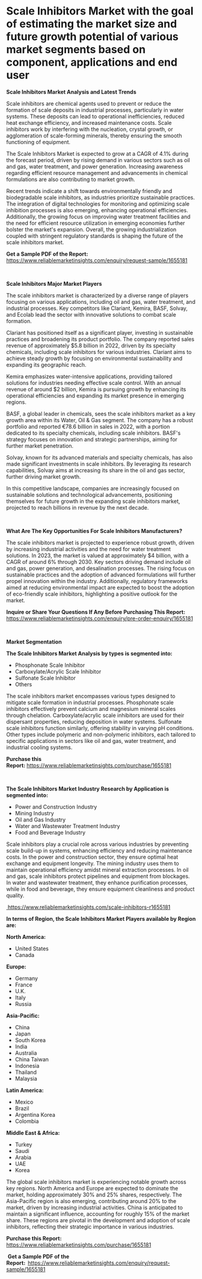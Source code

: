 <p><h1>Scale Inhibitors Market with the goal of estimating the market size and future growth potential of various market segments based on component, applications and end user</h1></p><p><strong>Scale Inhibitors Market Analysis and Latest Trends</strong></p>
<p><p>Scale inhibitors are chemical agents used to prevent or reduce the formation of scale deposits in industrial processes, particularly in water systems. These deposits can lead to operational inefficiencies, reduced heat exchange efficiency, and increased maintenance costs. Scale inhibitors work by interfering with the nucleation, crystal growth, or agglomeration of scale-forming minerals, thereby ensuring the smooth functioning of equipment.</p><p>The Scale Inhibitors Market is expected to grow at a CAGR of 4.1% during the forecast period, driven by rising demand in various sectors such as oil and gas, water treatment, and power generation. Increasing awareness regarding efficient resource management and advancements in chemical formulations are also contributing to market growth. </p><p>Recent trends indicate a shift towards environmentally friendly and biodegradable scale inhibitors, as industries prioritize sustainable practices. The integration of digital technologies for monitoring and optimizing scale inhibition processes is also emerging, enhancing operational efficiencies. Additionally, the growing focus on improving water treatment facilities and the need for efficient resource utilization in emerging economies further bolster the market's expansion. Overall, the growing industrialization coupled with stringent regulatory standards is shaping the future of the scale inhibitors market.</p></p>
<p><strong>Get a Sample PDF of the Report:&nbsp;</strong> <a href="https://www.reliablemarketinsights.com/enquiry/request-sample/1655181?utm_campaign=3318&utm_medium=2&utm_source=Github&utm_content=ia&utm_term=16042025&utm_id=scale-inhibitors">https://www.reliablemarketinsights.com/enquiry/request-sample/1655181</a></p>
<p>&nbsp;</p>
<p><strong>Scale Inhibitors Major Market Players</strong></p>
<p><p>The scale inhibitors market is characterized by a diverse range of players focusing on various applications, including oil and gas, water treatment, and industrial processes. Key competitors like Clariant, Kemira, BASF, Solvay, and Ecolab lead the sector with innovative solutions to combat scale formation.</p><p>Clariant has positioned itself as a significant player, investing in sustainable practices and broadening its product portfolio. The company reported sales revenue of approximately $5.8 billion in 2022, driven by its specialty chemicals, including scale inhibitors for various industries. Clariant aims to achieve steady growth by focusing on environmental sustainability and expanding its geographic reach.</p><p>Kemira emphasizes water-intensive applications, providing tailored solutions for industries needing effective scale control. With an annual revenue of around $2 billion, Kemira is pursuing growth by enhancing its operational efficiencies and expanding its market presence in emerging regions.</p><p>BASF, a global leader in chemicals, sees the scale inhibitors market as a key growth area within its Water, Oil & Gas segment. The company has a robust portfolio and reported €78.6 billion in sales in 2022, with a portion dedicated to its specialty chemicals, including scale inhibitors. BASF's strategy focuses on innovation and strategic partnerships, aiming for further market penetration.</p><p>Solvay, known for its advanced materials and specialty chemicals, has also made significant investments in scale inhibitors. By leveraging its research capabilities, Solvay aims at increasing its share in the oil and gas sector, further driving market growth.</p><p>In this competitive landscape, companies are increasingly focused on sustainable solutions and technological advancements, positioning themselves for future growth in the expanding scale inhibitors market, projected to reach billions in revenue by the next decade.</p></p>
<p>&nbsp;</p>
<p><strong>What Are The Key Opportunities For Scale Inhibitors Manufacturers?</strong></p>
<p><p>The scale inhibitors market is projected to experience robust growth, driven by increasing industrial activities and the need for water treatment solutions. In 2023, the market is valued at approximately $4 billion, with a CAGR of around 6% through 2030. Key sectors driving demand include oil and gas, power generation, and desalination processes. The rising focus on sustainable practices and the adoption of advanced formulations will further propel innovation within the industry. Additionally, regulatory frameworks aimed at reducing environmental impact are expected to boost the adoption of eco-friendly scale inhibitors, highlighting a positive outlook for the market.</p></p>
<p><strong>Inquire or Share Your Questions If Any Before Purchasing This Report:</strong> <a href="https://www.reliablemarketinsights.com/enquiry/pre-order-enquiry/1655181?utm_campaign=3318&utm_medium=2&utm_source=Github&utm_content=ia&utm_term=16042025&utm_id=scale-inhibitors">https://www.reliablemarketinsights.com/enquiry/pre-order-enquiry/1655181</a></p>
<p>&nbsp;</p>
<p><strong>Market Segmentation</strong></p>
<p><strong>The Scale Inhibitors Market Analysis by types is segmented into:</strong></p>
<p><ul><li>Phosphonate Scale Inhibitor</li><li>Carboxylate/Acrylic Scale Inhibitor</li><li>Sulfonate Scale Inhibitor</li><li>Others</li></ul></p>
<p><p>The scale inhibitors market encompasses various types designed to mitigate scale formation in industrial processes. Phosphonate scale inhibitors effectively prevent calcium and magnesium mineral scales through chelation. Carboxylate/acrylic scale inhibitors are used for their dispersant properties, reducing deposition in water systems. Sulfonate scale inhibitors function similarly, offering stability in varying pH conditions. Other types include polymeric and non-polymeric inhibitors, each tailored to specific applications in sectors like oil and gas, water treatment, and industrial cooling systems.</p></p>
<p><strong>Purchase this Report:&nbsp;</strong><a href="https://www.reliablemarketinsights.com/purchase/1655181?utm_campaign=3318&utm_medium=2&utm_source=Github&utm_content=ia&utm_term=16042025&utm_id=scale-inhibitors">https://www.reliablemarketinsights.com/purchase/1655181</a></p>
<p>&nbsp;</p>
<p><strong>The Scale Inhibitors Market Industry Research by Application is segmented into:</strong></p>
<p><ul><li>Power and Construction Industry</li><li>Mining Industry</li><li>Oil and Gas Industry</li><li>Water and Wastewater Treatment Industry</li><li>Food and Beverage Industry</li></ul></p>
<p><p>Scale inhibitors play a crucial role across various industries by preventing scale build-up in systems, enhancing efficiency and reducing maintenance costs. In the power and construction sector, they ensure optimal heat exchange and equipment longevity. The mining industry uses them to maintain operational efficiency amidst mineral extraction processes. In oil and gas, scale inhibitors protect pipelines and equipment from blockages. In water and wastewater treatment, they enhance purification processes, while in food and beverage, they ensure equipment cleanliness and product quality.</p></p>
<p><a href="https://www.reliablemarketinsights.com/scale-inhibitors-r1655181?utm_campaign=3318&utm_medium=2&utm_source=Github&utm_content=ia&utm_term=16042025&utm_id=scale-inhibitors">&nbsp;https://www.reliablemarketinsights.com/scale-inhibitors-r1655181</a></p>
<p><strong>In terms of Region, the Scale Inhibitors Market Players available by Region are:</strong></p>
<p>
    <p> <strong> North America: </strong>
        <ul>
            <li>United States</li>
            <li>Canada</li>
        </ul>
        </p> 
    <p> <strong> Europe: </strong>
        <ul>
            <li>Germany</li>
            <li>France</li>
            <li>U.K.</li>
            <li>Italy</li>
            <li>Russia</li>
        </ul>
        </p> 
    <p> <strong> Asia-Pacific: </strong>
        <ul>
            <li>China</li>
            <li>Japan</li>
            <li>South Korea</li>
            <li>India</li>
            <li>Australia</li>
            <li>China Taiwan</li>
            <li>Indonesia</li>
            <li>Thailand</li>
            <li>Malaysia</li>
        </ul>
        </p> 
    <p> <strong> Latin America: </strong>
        <ul>
            <li>Mexico</li>
            <li>Brazil</li>
            <li>Argentina Korea</li>
            <li>Colombia</li>
        </ul>
        </p> 
    <p> <strong> Middle East & Africa: </strong>
        <ul>
            <li>Turkey</li>
            <li>Saudi</li>
            <li>Arabia</li>
            <li>UAE</li>
            <li>Korea</li>
        </ul>
    </p>
    </p>
<p><p>The global scale inhibitors market is experiencing notable growth across key regions. North America and Europe are expected to dominate the market, holding approximately 30% and 25% shares, respectively. The Asia-Pacific region is also emerging, contributing around 20% to the market, driven by increasing industrial activities. China is anticipated to maintain a significant influence, accounting for roughly 15% of the market share. These regions are pivotal in the development and adoption of scale inhibitors, reflecting their strategic importance in various industries.</p></p>
<p><strong>Purchase this Report: </strong><a href="https://www.reliablemarketinsights.com/purchase/1655181?utm_campaign=3318&utm_medium=2&utm_source=Github&utm_content=ia&utm_term=16042025&utm_id=scale-inhibitors">https://www.reliablemarketinsights.com/purchase/1655181</a></p>
<p>&nbsp;<strong>Get a Sample PDF of the Report:&nbsp;&nbsp;</strong><a href="https://www.reliablemarketinsights.com/enquiry/request-sample/1655181?utm_campaign=3318&utm_medium=2&utm_source=Github&utm_content=ia&utm_term=16042025&utm_id=scale-inhibitors">https://www.reliablemarketinsights.com/enquiry/request-sample/1655181</a></p>
<p><strong></strong></p>
<p><p></p><p></p><p></p></p>